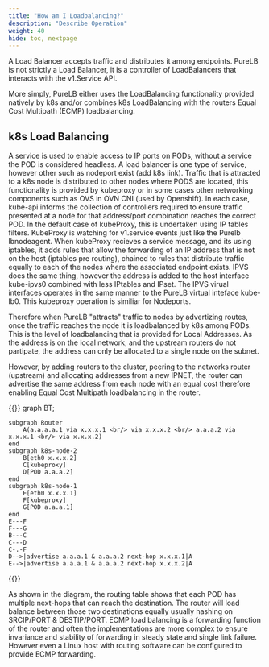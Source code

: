 ```yaml
---
title: "How am I Loadbalancing?"
description: "Describe Operation"
weight: 40
hide: toc, nextpage
---
```



A Load Balancer accepts traffic and distributes it among endpoints. PureLB is not strictly a Load Balancer, it is a controller of LoadBalancers that interacts with the v1.Service API.

More simply, PureLB either uses the LoadBalancing functionality provided natively by k8s and/or combines k8s LoadBalancing with the routers Equal Cost Multipath (ECMP) loadbalancing.

## k8s Load Balancing

A service is used to enable access to IP ports on PODs, without a service the POD is considered headless.  A load balancer is one type of service, however other such as nodeport exist (add k8s link).  Traffic that is attracted to a k8s node is distributed to other nodes where PODS are located, this functionality is provided by kubeproxy or in some cases other networking components such as OVS in OVN CNI (used by Openshift).  In each case, kube-api informs the collection of controllers required to ensure traffic presented at a node for that address/port combination reaches the correct POD.  In the default case of kubeProxy, this is undertaken using IP tables filters.  KubeProxy is watching for v1.service events just like the Purelb lbnodeagent.  When kubeProxy recieves a service message, and its using iptables, it adds rules that allow the forwarding of an IP address that is not on the host (iptables pre routing), chained to rules that distribute traffic equally to each of the nodes where the associated endpoint exists.   IPVS does the same thing, however the address is added to the host interface kube-ipvs0 combined with less IPtables and IPset.  The IPVS virual interfaces operates in the same manner to the PureLB virtual inteface kube-lb0.  This kubeproxy operation is similiar  for Nodeports.  

Therefore when PureLB "attracts" traffic to nodes by advertizing routes, once the traffic reaches the node it is loadbalanced by k8s among PODs.  This is the level of loadbalancing that is provided for Local Addresses.  As the address is on the local network, and the upstream routers do not partipate, the address can only be allocated to a single node on the subnet.

However, by adding routers to the cluster, peering to the networks router (upstream) and allocating addresses from a new IPNET, the router can advertise the same address from each node with an equal cost therefore enabling Equal Cost Multipath loadbalancing in the router.

{{<mermaid align="center">}}
graph BT;

    subgraph Router
        A(a.a.a.a.1 via x.x.x.1 <br/> via x.x.x.2 <br/> a.a.a.2 via x.x.x.1 <br/> via x.x.x.2)
    end
    subgraph k8s-node-2
        B[eth0 x.x.x.2]
        C[kubeproxy]
        D[POD a.a.a.2]
    end
    subgraph k8s-node-1
        E[eth0 x.x.x.1]
        F[kubeproxy]
        G[POD a.a.a.1]
    end
    E---F
    F---G
    B---C
    C---D
    C-.-F
    D-->|advertise a.a.a.1 & a.a.a.2 next-hop x.x.x.1|A
    E-->|advertise a.a.a.1 & a.a.a.2 next-hop x.x.x.2|A
  
{{</mermaid>}}


As shown in the diagram, the routing table shows that each POD has multiple next-hops that can
reach the destination. The router will load balance between those two destinations equally usually hashing on SRCIP/PORT & DESTIP/PORT.  ECMP load balancing is a forwarding function of the router and often the implementations are more complex to ensure invariance and stability of forwarding in steady state and single link failure.  However even a Linux host with routing software can be configured to provide ECMP forwarding.
